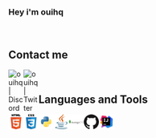 ### Hey i'm ouihq

<br />

## Contact me
[<img align="left" alt="ouihq | Discord" width="30px" src="https://cdn.jsdelivr.net/npm/simple-icons@v3/icons/discord.svg" />](https://aurelis.xyz/discord)
[<img align="left" alt="ouihq | Twitter" width="30px" src="https://cdn.jsdelivr.net/npm/simple-icons@v3/icons/twitter.svg" />](https://twitter.com/ouihq1)

<br />

## Languages and Tools
<img align="left" alt="HTML5" width="30px" src="https://raw.githubusercontent.com/github/explore/master/topics/html/html.png" />
<img align="left" alt="CSS3" width="30px" src="https://raw.githubusercontent.com/github/explore/master/topics/css/css.png" />
<img align="left" alt="Python" width="30px" src="https://raw.githubusercontent.com/github/explore/master/topics/python/python.png" />
<img align="left" alt="Java" width="30px" src="https://github.com/github/explore/blob/master/topics/java/java.png?raw=true" />
<img align="left" alt="mongoDB" width="30px" src="https://github.com/github/explore/blob/master/topics/mongodb/mongodb.png?raw=true" />
<img align="left" alt="GitHub" width="30px" src="https://raw.githubusercontent.com/github/explore/master/topics/github/github.png" />
<img align="left" alt="InteliJ" width="30px" src="https://github.com/ouihq/ouihq/blob/main/icons/Intellij.png?raw=true" />
